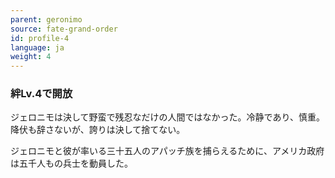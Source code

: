 ```yaml
---
parent: geronimo
source: fate-grand-order
id: profile-4
language: ja
weight: 4
---
```


### 絆Lv.4で開放

ジェロニモは決して野蛮で残忍なだけの人間ではなかった。冷静であり、慎重。降伏も辞さないが、誇りは決して捨てない。

ジェロニモと彼が率いる三十五人のアパッチ族を捕らえるために、アメリカ政府は五千人もの兵士を動員した。

